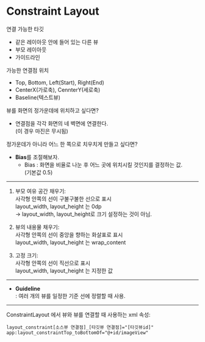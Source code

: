 # Constraint Layout

연결 가능한 타깃
- 같은 레이아웃 안에 들어 있는 다른 뷰
- 부모 레이아웃
- 가이드라인

가능한 연결점 위치
- Top, Bottom, Left(Start), Right(End)
- CenterX(가로축), CennterY(세로축)
- Baseline(텍스트뷰)

뷰를 화면의 정가운데에 위치하고 싶다면?
- 연결점을 각각 화면의 네 벽면에 연결한다.  
(이 경우 마진은 무시됨)

정가운데가 아니라 어느 한 쪽으로 치우치게 만들고 싶다면?
- **Bias**를 조절해보자.
    - Bias : 화면을 비율로 나눈 후 어느 곳에 위치시킬 것인지를 결정하는 값.  
    (기본값 0.5)

----

1. 부모 여유 공간 채우기:  
사각형 안쪽의 선이 구불구불한 선으로 표시   
layout_width, layout_height 는 0dp  
-> layout_width, layout_height로 크기 설정하는 것이 아님. 

2. 뷰의 내용물 채우기:  
사각형 안쪽의 선이 중앙을 향하는 화살표로 표시  
layout_width, layout_height 는 wrap_content

3. 고정 크기:  
사각형 안쪽의 선이 직선으로 표시  
layout_width, layout_height 는 지정한 값

----

- **Guideline**  
: 여러 개의 뷰를 일정한 기준 선에 정렬할 때 사용.

----

ConstraintLayout 에서 뷰와 뷰를 연결할 때 사용하는 xml 속성:
```
layout_constraint[소스뷰 연결점]_[타깃뷰 연결점]="[타깃뷰id]"
app:layout_constraintTop_toBottomOf="@+id/imageView"
```











